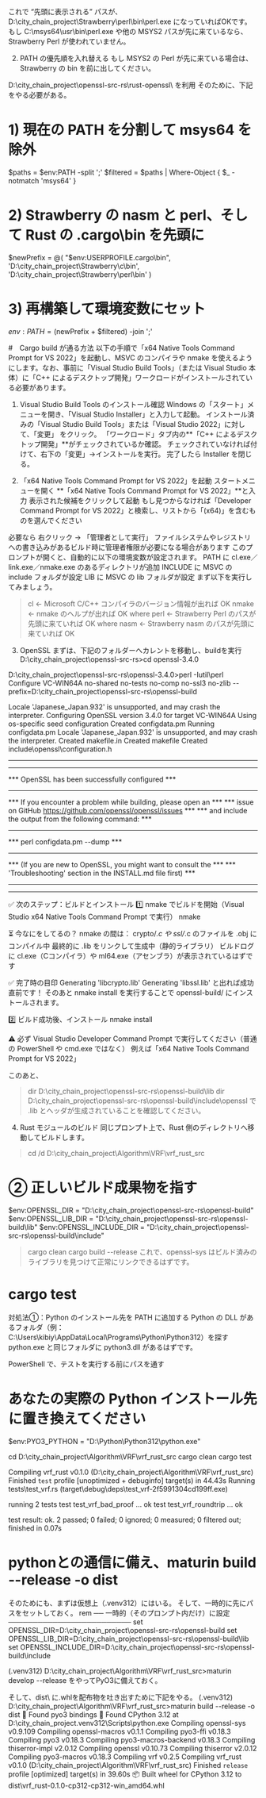 
これで “先頭に表示される” パスが、D:\city_chain_project\Strawberry\perl\bin\perl.exe になっていればOKです。
もし C:\msys64\usr\bin\perl.exe や他の MSYS2 パスが先に来ているなら、Strawberry Perl が使われていません。

2. PATH の優先順を入れ替える
もし MSYS2 の Perl が先に来ている場合は、Strawberry の bin を前に出してください。


D:\city_chain_project\openssl-src-rs\rust-openssl\ を利用
そのために、下記をやる必要がある。 
# 1) 現在の PATH を分割して msys64 を除外
$paths = $env:PATH -split ';'
$filtered = $paths | Where-Object { $_ -notmatch 'msys64' }

# 2) Strawberry の nasm と perl、そして Rust の .cargo\bin を先頭に
$newPrefix = @(
  "$env:USERPROFILE\.cargo\bin",
  'D:\city_chain_project\Strawberry\c\bin',
  'D:\city_chain_project\Strawberry\perl\bin'
)

# 3) 再構築して環境変数にセット
$env:PATH = ($newPrefix + $filtered) -join ';'


#　Cargo build が通る方法
以下の手順で「x64 Native Tools Command Prompt for VS 2022」を起動し、MSVC のコンパイラや nmake を使えるようにします。なお、事前に「Visual Studio Build Tools」（または Visual Studio 本体）に「C++ によるデスクトップ開発」ワークロードがインストールされている必要があります。

1. Visual Studio Build Tools のインストール確認
Windows の「スタート」メニューを開き、「Visual Studio Installer」と入力して起動。
インストール済みの「Visual Studio Build Tools」または「Visual Studio 2022」に対して、「変更」 をクリック。
「ワークロード」タブ内の**「C++ によるデスクトップ開発」**がチェックされているか確認。
チェックされていなければ付けて、右下の「変更」→インストールを実行。
完了したら Installer を閉じる。

2. 「x64 Native Tools Command Prompt for VS 2022」を起動
スタートメニューを開く
**「x64 Native Tools Command Prompt for VS 2022」**と入力
表示された候補をクリックして起動
もし見つからなければ「Developer Command Prompt for VS 2022」と検索し、リストから「(x64)」を含むものを選んでください

必要なら 右クリック → 「管理者として実行」
ファイルシステムやレジストリへの書き込みがあるビルド時に管理者権限が必要になる場合があります
このプロンプトが開くと、自動的に以下の環境変数が設定されます。
PATH に cl.exe／link.exe／nmake.exe のあるディレクトリが追加
INCLUDE に MSVC の include フォルダが設定
LIB に MSVC の lib フォルダが設定
まず以下を実行してみましょう。
> cl           ← Microsoft C/C++ コンパイラのバージョン情報が出れば OK
> nmake        ← nmake のヘルプが出れば OK
> where perl   ← Strawberry Perl のパスが先頭に来ていれば OK
> where nasm   ← Strawberry nasm のパスが先頭に来ていれば OK

3. OpenSSL 
まずは、下記のフォルダーへカレントを移動し、buildを実行
D:\city_chain_project\openssl-src-rs>cd openssl-3.4.0

D:\city_chain_project\openssl-src-rs\openssl-3.4.0>perl -Iutil\perl Configure VC-WIN64A no-shared no-tests no-comp no-ssl3 no-zlib --prefix=D:\city_chain_project\openssl-src-rs\openssl-build

Locale 'Japanese_Japan.932' is unsupported, and may crash the interpreter.
Configuring OpenSSL version 3.4.0 for target VC-WIN64A
Using os-specific seed configuration
Created configdata.pm
Running configdata.pm
Locale 'Japanese_Japan.932' is unsupported, and may crash the interpreter.
Created makefile.in
Created makefile
Created include\openssl\configuration.h

**********************************************************************
***                                                                ***
***   OpenSSL has been successfully configured                     ***
***                                                                ***
***   If you encounter a problem while building, please open an    ***
***   issue on GitHub <https://github.com/openssl/openssl/issues>  ***
***   and include the output from the following command:           ***
***                                                                ***
***       perl configdata.pm --dump                                ***
***                                                                ***
***   (If you are new to OpenSSL, you might want to consult the    ***
***   'Troubleshooting' section in the INSTALL.md file first)      ***
***                                                                ***
**********************************************************************

✅ 次のステップ：ビルドとインストール
1️⃣ nmake でビルドを開始（Visual Studio x64 Native Tools Command Prompt で実行）
nmake

⏳ 今なにをしてるの？
nmake の間は：
crypto/*.c や ssl/*.c のファイルを .obj にコンパイル中
最終的に .lib をリンクして生成中（静的ライブラリ）
ビルドログに cl.exe（Cコンパイラ）や ml64.exe（アセンブラ）が表示されているはずです

✅ 完了時の目印
Generating 'libcrypto.lib'
Generating 'libssl.lib'
と出れば成功直前です！
そのあと nmake install を実行することで openssl-build/ にインストールされます。

2️⃣ ビルド成功後、インストール
nmake install

⚠ 必ず Visual Studio Developer Command Prompt で実行してください（普通の PowerShell や cmd.exe ではなく）
例えば「x64 Native Tools Command Prompt for VS 2022」


このあと、
> dir D:\city_chain_project\openssl-src-rs\openssl-build\lib
> dir D:\city_chain_project\openssl-src-rs\openssl-build\include\openssl
で .lib とヘッダが生成されていることを確認してください。

4. Rust モジュールのビルド
同じプロンプト上で、Rust 側のディレクトリへ移動してビルドします。
> cd /d D:\city_chain_project\Algorithm\VRF\vrf_rust_src
# ② 正しいビルド成果物を指す
$env:OPENSSL_DIR         = "D:\city_chain_project\openssl-src-rs\openssl-build"
$env:OPENSSL_LIB_DIR     = "D:\city_chain_project\openssl-src-rs\openssl-build\lib"
$env:OPENSSL_INCLUDE_DIR = "D:\city_chain_project\openssl-src-rs\openssl-build\include"

> cargo clean
> cargo build --release
これで、openssl-sys はビルド済みのライブラリを見つけて正常にリンクできるはずです。


# cargo test 
対処法①：Python のインストール先を PATH に追加する
Python の DLL があるフォルダ（例：C:\Users\kibiy\AppData\Local\Programs\Python\Python312）を探す
python.exe と同じフォルダに python3.dll があるはずです。

PowerShell で、テストを実行する前にパスを通す
# あなたの実際の Python インストール先に置き換えてください
$env:PYO3_PYTHON = "D:\Python\Python312\python.exe"

cd D:\city_chain_project\Algorithm\VRF\vrf_rust_src
cargo clean
cargo test

   Compiling vrf_rust v0.1.0 (D:\city_chain_project\Algorithm\VRF\vrf_rust_src)
    Finished `test` profile [unoptimized + debuginfo] target(s) in 44.43s
     Running tests\test_vrf.rs (target\debug\deps\test_vrf-2f5991304cd199ff.exe)

running 2 tests
test test_vrf_bad_proof ... ok
test test_vrf_roundtrip ... ok

test result: ok. 2 passed; 0 failed; 0 ignored; 0 measured; 0 filtered out; finished in 0.07s


# pythonとの通信に備え、maturin build --release -o dist
そのためにも、まずは仮想上（.venv312）にはいる。
そして、一時的に先にパスをセットしておく。
rem ── 一時的（そのプロンプト内だけ）に設定 ─────────────────────────
set OPENSSL_DIR=D:\city_chain_project\openssl-src-rs\openssl-build
set OPENSSL_LIB_DIR=D:\city_chain_project\openssl-src-rs\openssl-build\lib
set OPENSSL_INCLUDE_DIR=D:\city_chain_project\openssl-src-rs\openssl-build\include

(.venv312) D:\city_chain_project\Algorithm\VRF\vrf_rust_src>maturin develop --release
をやってPyO3に備えておく。

そして、dist\ に.whlを配布物を吐き出すために下記をやる。
(.venv312) D:\city_chain_project\Algorithm\VRF\vrf_rust_src>maturin build --release -o dist
🔗 Found pyo3 bindings
🐍 Found CPython 3.12 at D:\city_chain_project\.venv312\Scripts\python.exe
   Compiling openssl-sys v0.9.109
   Compiling openssl-macros v0.1.1
   Compiling pyo3-ffi v0.18.3
   Compiling pyo3 v0.18.3
   Compiling pyo3-macros-backend v0.18.3
   Compiling thiserror-impl v2.0.12
   Compiling openssl v0.10.73
   Compiling thiserror v2.0.12
   Compiling pyo3-macros v0.18.3
   Compiling vrf v0.2.5
   Compiling vrf_rust v0.1.0 (D:\city_chain_project\Algorithm\VRF\vrf_rust_src)
    Finished `release` profile [optimized] target(s) in 39.60s
📦 Built wheel for CPython 3.12 to dist\vrf_rust-0.1.0-cp312-cp312-win_amd64.whl